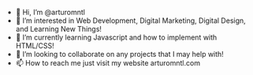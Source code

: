 - 👋 Hi, I’m @arturomntl
- 👀 I’m interested in Web Development, Digital Marketing, Digital Design, and Learning New Things!
- 🌱 I’m currently learning Javascript and how to implement with HTML/CSS!
- 💞️ I’m looking to collaborate on any projects that I may help with!
- 📫 How to reach me just visit my website arturomntl.com

<!---
arturomntl/arturomntl is a ✨ special ✨ repository because its `README.md` (this file) appears on your GitHub profile.
You can click the Preview link to take a look at your changes.
--->
